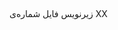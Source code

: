 &#x202b;
<!--- لطفا عنوان PR را نیز مشابه خط زیر تغییر دهید. جای XX شماره‌ی فایل مورد نظر را جایگزین کنید. -->
زیرنویس فایل شماره‌ی XX



<!-- لطفا این PR را به صورت Draft ایجاد کنید. -->
<!-- برای باز کردن به صورت Draft آموزش کوتاه زیر را مشاهده کنید. -->
<!-- https://egghead.io/lessons/github-open-a-github-draft-pull-request -->